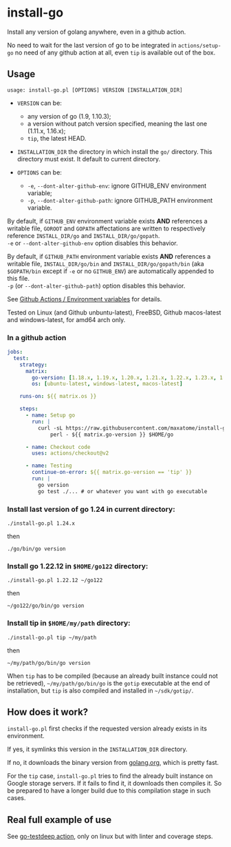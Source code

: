 # install-go

Install any version of golang anywhere, even in a github action.

No need to wait for the last version of go to be integrated in
`actions/setup-go` no need of any github action at all, even `tip` is
available out of the box.


## Usage

```
usage: install-go.pl [OPTIONS] VERSION [INSTALLATION_DIR]
```

- `VERSION` can be:
  - any version of go (1.9, 1.10.3);
  - a version without patch version specified, meaning the last one
    (1.11.x, 1.16.x);
  - `tip`, the latest HEAD.

- `INSTALLATION_DIR` the directory in which install the `go/`
  directory. This directory must exist. It default to current
  directory.

- `OPTIONS` can be:
  - `-e`, `--dont-alter-github-env`: ignore GITHUB_ENV environment variable;
  - `-p`, `--dont-alter-github-path`: ignore GITHUB_PATH environment variable.

By default, if `GITHUB_ENV` environment variable exists **AND** references
a writable file, `GOROOT` and `GOPATH` affectations are written to
respectively reference `INSTALL_DIR/go` and `INSTALL_DIR/go/gopath`.</br>
`-e` or `--dont-alter-github-env` option disables this behavior.

By default, if `GITHUB_PATH` environment variable exists **AND**
references a writable file, `INSTALL_DIR/go/bin` and
`INSTALL_DIR/go/gopath/bin` (aka `$GOPATH/bin` except if `-e` or no
`GITHUB_ENV`) are automatically appended to this file.</br>
`-p` (or `--dont-alter-github-path`) option disables this behavior.

See [Github Actions / Environment variables](https://docs.github.com/en/actions/learn-github-actions/environment-variables)
for details.

Tested on Linux (and Github unbuntu-latest), FreeBSD, Github
macos-latest and windows-latest, for amd64 arch only.


### In a github action

```yaml
jobs:
  test:
    strategy:
      matrix:
        go-version: [1.18.x, 1.19.x, 1.20.x, 1.21.x, 1.22.x, 1.23.x, 1.24.x, tip]
        os: [ubuntu-latest, windows-latest, macos-latest]

    runs-on: ${{ matrix.os }}

    steps:
      - name: Setup go
        run: |
          curl -sL https://raw.githubusercontent.com/maxatome/install-go/v3.7/install-go.pl |
              perl - ${{ matrix.go-version }} $HOME/go

      - name: Checkout code
        uses: actions/checkout@v2

      - name: Testing
        continue-on-error: ${{ matrix.go-version == 'tip' }}
        run: |
          go version
          go test ./... # or whatever you want with go executable
```


### Install last version of go 1.24 in current directory:

```
./install-go.pl 1.24.x
```

then

```
./go/bin/go version
```


### Install go 1.22.12 in `$HOME/go122` directory:

```
./install-go.pl 1.22.12 ~/go122
```

then

```
~/go122/go/bin/go version
```

### Install tip in `$HOME/my/path` directory:

```
./install-go.pl tip ~/my/path
```

then

```
~/my/path/go/bin/go version
```

When `tip` has to be compiled (because an already built instance could
not be retrieved), `~/my/path/go/bin/go` is the `gotip` executable at
the end of installation, but `tip` is also compiled and installed in
`~/sdk/gotip/`.


## How does it work?

`install-go.pl` first checks if the requested version already exists
in its environment.

If yes, it symlinks this version in the `INSTALLATION_DIR` directory.

If no, it downloads the binary version from
[golang.org](https://golang.org/dl/), which is pretty fast.

For the `tip` case, `install-go.pl` tries to find the already built
instance on Google storage servers. If it fails to find it, it
downloads then compiles it. So be prepared to have a longer build due
to this compilation stage in such cases.


## Real full example of use

See [go-testdeep action](https://github.com/maxatome/go-testdeep/blob/master/.github/workflows/ci.yml),
only on linux but with linter and coverage steps.

